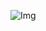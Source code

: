 ![Img](https://imgpool.protodrive.xyz/img/yank-note-picgo-img-20250214114322.png#pic_center%20=400x)
